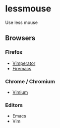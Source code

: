 # lessmouse
Use less mouse

## Browsers
### Firefox
- [Vimperator](http://vimperator.org/)
- [Firemacs](http://www.mew.org/~kazu/proj/firemacs/en/)

### Chrome / Chromium
- [Vimium](https://vimium.github.io/)

### Editors
- Emacs
- Vim

